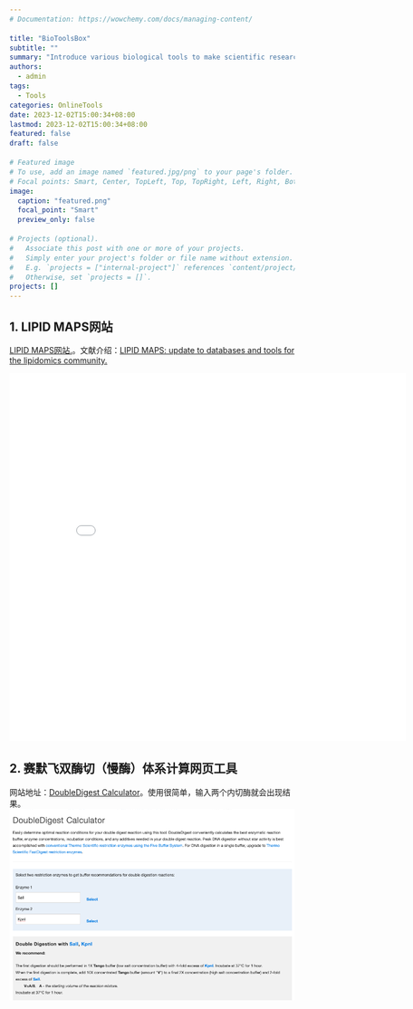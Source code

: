 ```yaml
---
# Documentation: https://wowchemy.com/docs/managing-content/

title: "BioToolsBox"
subtitle: ""
summary: "Introduce various biological tools to make scientific research easier."
authors: 
  - admin
tags: 
  - Tools
categories: OnlineTools
date: 2023-12-02T15:00:34+08:00
lastmod: 2023-12-02T15:00:34+08:00
featured: false
draft: false

# Featured image
# To use, add an image named `featured.jpg/png` to your page's folder.
# Focal points: Smart, Center, TopLeft, Top, TopRight, Left, Right, BottomLeft, Bottom, BottomRight.
image:
  caption: "featured.png"
  focal_point: "Smart"
  preview_only: false

# Projects (optional).
#   Associate this post with one or more of your projects.
#   Simply enter your project's folder or file name without extension.
#   E.g. `projects = ["internal-project"]` references `content/project/deep-learning/index.md`.
#   Otherwise, set `projects = []`.
projects: []
---
```

## 1. LIPID MAPS网站
[LIPID MAPS网站.](https://www.lipidmaps.org)。文献介绍：[LIPID MAPS: update to databases and tools for the lipidomics community.](https://academic.oup.com/nar/advance-article/doi/10.1093/nar/gkad896/7321986?login=true) 
<center><embed src="LIPIDMAPS.pdf" width="700" height="650"></center>

## 2. 赛默飞双酶切（慢酶）体系计算网页工具
网站地址：[DoubleDigest Calculator](https://www.thermofisher.cn/cn/zh/home/brands/thermo-scientific/molecular-biology/thermo-scientific-restriction-modifying-enzymes/restriction-enzymes-thermo-scientific/double-digest-calculator-thermo-scientific.html)。使用很简单，输入两个内切酶就会出现结果。
![使用](image.png)
